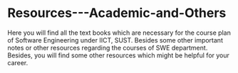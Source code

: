 # Resources---Academic-and-Others
Here you will find all the text books which are necessary for the course plan of Software Engineering under IICT, SUST.  Besides some other important notes or other resources regarding the courses of SWE department. Besides, you will find some other resources which might be helpful for your career.
